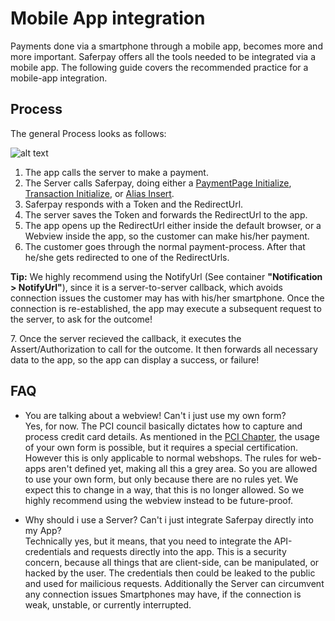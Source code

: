 # Mobile App integration

Payments done via a smartphone through a mobile app, becomes more and more important.
Saferpay offers all the tools needed to be integrated via a mobile app.
The following guide covers the recommended practice for a mobile-app integration.

## <a name="mobile-process"></a>Process

The general Process looks as follows:

![alt text](https://raw.githubusercontent.com/saferpay/sndbx/master/images/App-Integration.png "App-Integration Process")

1. The app calls the server to make a payment.
2. The Server calls Saferpay, doing either a [PaymentPage Initialize](https://saferpay.github.io/jsonapi/index.html#Payment_v1_PaymentPage_Initialize), [Transaction Initialize](https://saferpay.github.io/jsonapi/index.html#Payment_v1_Transaction_Initialize), or [Alias Insert](https://saferpay.github.io/jsonapi/index.html#Payment_v1_Transaction_Initialize).
3. Saferpay responds with a Token and the RedirectUrl.
4. The server saves the Token and forwards the RedirectUrl to the app.
5. The app opens up the RedirectUrl either inside the default browser, or a Webview inside the app, so the customer can make his/her payment.
6. The customer goes through the normal payment-process. After that he/she gets redirected to one of the RedirectUrls.
<div class="info">
  <p><strong>Tip:</strong> We highly recommend using the NotifyUrl (See container <strong>"Notification > NotifyUrl"</strong>), since it is a server-to-server callback, which avoids connection issues the customer may has with his/her smartphone. Once the connection is re-established, the app may execute a subsequent request to the server, to ask for the outcome!</p>
</div>
7. Once the server recieved the callback, it executes the Assert/Authorization to call for the outcome. It then forwards all necessary data to the app, so the app can display a success, or failure!

## <a name="mobile-faq"></a>FAQ

+ You are talking about a webview! Can't i just use my own form? <br />
Yes, for now.
The PCI council basically dictates how to capture and process credit card details.
As mentioned in the [PCI Chapter](https://saferpay.github.io/sndbx/#pci), the usage of your own form is possible, but it requires a special certification. However this is only applicable to normal webshops. The rules for web-apps aren't defined yet, making all this a grey area.
So you are allowed to use your own form, but only because there are no rules yet.
We expect this to change in a way, that this is no longer allowed. So we highly recommend using the webview instead to be future-proof.

+ Why should i use a Server? Can't i just integrate Saferpay directly into my App? <br />
Technically yes, but it means, that you need to integrate the API-credentials and requests directly into the app.
This is a security concern, because all things that are client-side, can be manipulated, or hacked by the user.
The credentials then could be leaked to the public and used for mailicious requests. Additionally the Server can circumvent any connection issues Smartphones may have, if the connection is weak, unstable, or currently interrupted.
